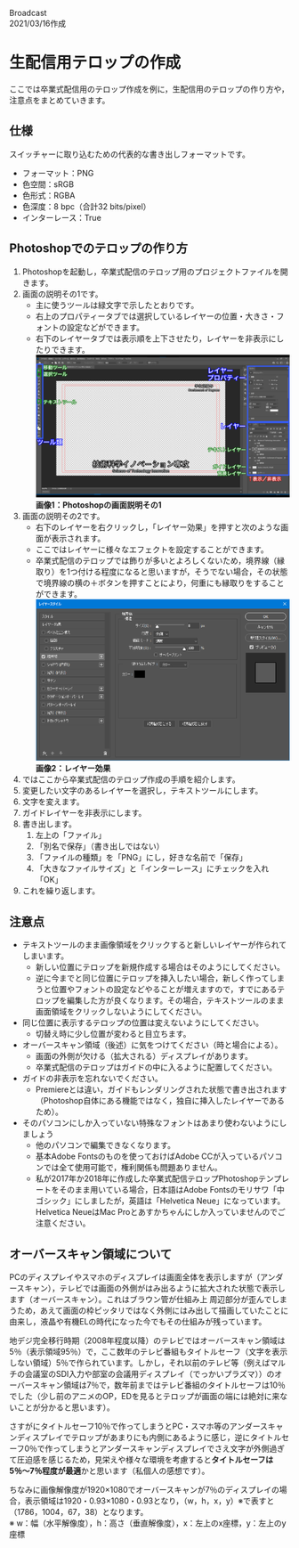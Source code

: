 Broadcast  
2021/03/16作成

# 生配信用テロップの作成

ここでは卒業式配信用のテロップ作成を例に，生配信用のテロップの作り方や，注意点をまとめていきます。


## 仕様

スイッチャーに取り込むための代表的な書き出しフォーマットです。

- フォーマット：PNG
- 色空間：sRGB
- 色形式：RGBA
- 色深度：8 bpc（合計32 bits/pixel）
- インターレース：True


## Photoshopでのテロップの作り方

1. Photoshopを起動し，卒業式配信のテロップ用のプロジェクトファイルを開きます。
1. 画面の説明その1です。
	- 主に使うツールは緑文字で示したとおりです。
	- 右上のプロパティータブでは選択しているレイヤーの位置・大きさ・フォントの設定などができます。
	- 右下のレイヤータブでは表示順を上下させたり，レイヤーを非表示にしたりできます。  
	[![](./image/Telop1.webp "Photoshopの画面説明その1")](./image/Telop1.webp)  
	**画像1：Photoshopの画面説明その1**
1. 画面の説明その2です。
	- 右下のレイヤーを右クリックし，「レイヤー効果」を押すと次のような画面が表示されます。
	- ここではレイヤーに様々なエフェクトを設定することができます。
	- 卒業式配信のテロップでは飾りが多いとよろしくないため，境界線（縁取り）を1つ付ける程度になると思いますが，そうでない場合，その状態で境界線の横の＋ボタンを押すことにより，何重にも縁取りをすることができます。  
	[![](./image/Telop2.webp "レイヤー効果")](./image/Telop2.webp)  
	**画像2：レイヤー効果**
1. ではここから卒業式配信のテロップ作成の手順を紹介します。
1. 変更したい文字のあるレイヤーを選択し，テキストツールにします。
1. 文字を変えます。
1. ガイドレイヤーを非表示にします。
1. 書き出します。
	1. 左上の「ファイル」
	1. 「別名で保存」（書き出しではない）
	1. 「ファイルの種類」を「PNG」にし，好きな名前で「保存」
	1. 「大きなファイルサイズ」と「インターレース」にチェックを入れ「OK」
1. これを繰り返します。


## 注意点

- テキストツールのまま画像領域をクリックすると新しいレイヤーが作られてしまいます。
	- 新しい位置にテロップを新規作成する場合はそのようにしてください。
	- 逆に今までと同じ位置にテロップを挿入したい場合，新しく作ってしまうと位置やフォントの設定などやることが増えますので，すでにあるテロップを編集した方が良くなります。その場合，テキストツールのまま画面領域をクリックしないようにしてください。
- 同じ位置に表示するテロップの位置は変えないようにしてください。
	- 切替え時に少し位置が変わると目立ちます。
- オーバースキャン領域（後述）に気をつけてください（時と場合による）。
	- 画面の外側が欠ける（拡大される）ディスプレイがあります。
	- 卒業式配信のテロップはガイドの中に入るように配置してください。
- ガイドの非表示を忘れないでください。
	- Premiereとは違い，ガイドもレンダリングされた状態で書き出されます（Photoshop自体にある機能ではなく，独自に挿入したレイヤーであるため）。
- そのパソコンにしか入っていない特殊なフォントはあまり使わないようにしましょう
	- 他のパソコンで編集できなくなります。
	- 基本Adobe Fontsのものを使っておけばAdobe CCが入っているパソコンでは全て使用可能で，権利関係も問題ありません。
	- 私が2017年か2018年に作成した卒業式配信テロップPhotoshopテンプレートをそのまま用いている場合，日本語はAdobe Fontsのモリサワ「中ゴシック」にしましたが，英語は「Helvetica Neue」になっています。Helvetica NeueはMac Proとあすかちゃんにしか入っていませんのでご注意ください。


## オーバースキャン領域について

PCのディスプレイやスマホのディスプレイは画面全体を表示しますが（アンダースキャン），テレビでは画面の外側がはみ出るように拡大された状態で表示します（オーバースキャン）。これはブラウン管が仕組み上 周辺部分が歪んでしまうため，あえて画面の枠ピッタリではなく外側にはみ出して描画していたことに由来し，液晶や有機ELの時代になった今でもその仕組みが残っています。

地デジ完全移行時期（2008年程度以降）のテレビではオーバースキャン領域は5％（表示領域95％）で，ここ数年のテレビ番組もタイトルセーフ（文字を表示しない領域）5％で作られています。しかし，それ以前のテレビ等（例えばマルチの会議室のSDI入力や部室の会議用ディスプレイ（でっかいプラズマ））のオーバースキャン領域は7％で，数年前まではテレビ番組のタイトルセーフは10％でした（少し前のアニメのOP，EDを見るとテロップが画面の端には絶対に来ないことが分かると思います）。

さすがにタイトルセーフ10％で作ってしまうとPC・スマホ等のアンダースキャンディスプレイでテロップがあまりにも内側にあるように感じ，逆にタイトルセーフ0％で作ってしまうとアンダースキャンディスプレイでさえ文字が外側過ぎて圧迫感を感じるため，見栄えや様々な環境を考慮すると**タイトルセーフは5％〜7％程度が最適**かと思います（私個人の感想です）。

ちなみに画像解像度が1920×1080でオーバースキャンが7％のディスプレイの場合，表示領域は1920・0.93×1080・0.93となり，（w，h，x，y）※で表すと（1786，1004，67，38）となります。  
※ w：幅（水平解像度），h：高さ（垂直解像度），x：左上のx座標，y：左上のy座標

